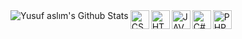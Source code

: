 <img align="left" alt="Yusuf aslım's Github Stats" src="https://github-readme-stats.vercel.app/api?username=YusufAslm&show_icons=true&theme=radical&count_private=true" />
<a href="https://tr.wikipedia.org/wiki/CSS"><img align="left" alt="CSS" width="30px" src="https://cdn.discordapp.com/attachments/795066298295910420/815234379441635358/css.png"/></a>
<a href="https://tr.wikipedia.org/wiki/HTML5"><img align="left" alt="HTML5" width="30px" src="https://cdn.discordapp.com/attachments/795066298295910420/815234380518785044/html.png" /></a>
<a href="https://www.javascript.com"><img align="left" alt="JAVASCRIPT" width="30px" src="https://cdn.discordapp.com/attachments/795066298295910420/815234381730938946/javascript.png" /></a>
<a href="https://www.php.net"><img align="center" alt="PHP" width="30px" src="https://cdn.discordapp.com/attachments/795066298295910420/815234383061581834/php.png" /></a>
<a href="https://tr.wikipedia.org/wiki/C#"><img align="left" alt="C#" width="30px" src="https://cdn.discordapp.com/attachments/795066298295910420/815234379441635358/css.png"/></a>
